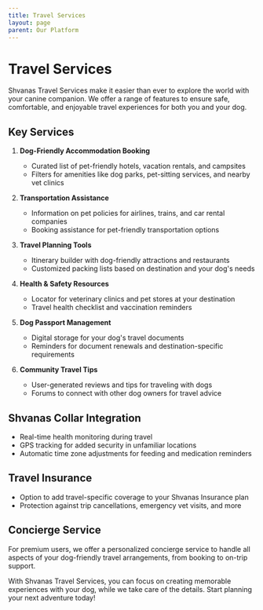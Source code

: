 ```yaml
---
title: Travel Services
layout: page
parent: Our Platform
---
```


# Travel Services

Shvanas Travel Services make it easier than ever to explore the world with your canine companion. We offer a range of features to ensure safe, comfortable, and enjoyable travel experiences for both you and your dog.

## Key Services

1. **Dog-Friendly Accommodation Booking**

   - Curated list of pet-friendly hotels, vacation rentals, and campsites
   - Filters for amenities like dog parks, pet-sitting services, and nearby vet clinics

2. **Transportation Assistance**

   - Information on pet policies for airlines, trains, and car rental companies
   - Booking assistance for pet-friendly transportation options

3. **Travel Planning Tools**

   - Itinerary builder with dog-friendly attractions and restaurants
   - Customized packing lists based on destination and your dog's needs

4. **Health & Safety Resources**

   - Locator for veterinary clinics and pet stores at your destination
   - Travel health checklist and vaccination reminders

5. **Dog Passport Management**

   - Digital storage for your dog's travel documents
   - Reminders for document renewals and destination-specific requirements

6. **Community Travel Tips**
   - User-generated reviews and tips for traveling with dogs
   - Forums to connect with other dog owners for travel advice

## Shvanas Collar Integration

- Real-time health monitoring during travel
- GPS tracking for added security in unfamiliar locations
- Automatic time zone adjustments for feeding and medication reminders

## Travel Insurance

- Option to add travel-specific coverage to your Shvanas Insurance plan
- Protection against trip cancellations, emergency vet visits, and more

## Concierge Service

For premium users, we offer a personalized concierge service to handle all aspects of your dog-friendly travel arrangements, from booking to on-trip support.

With Shvanas Travel Services, you can focus on creating memorable experiences with your dog, while we take care of the details. Start planning your next adventure today!
